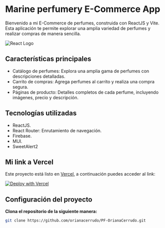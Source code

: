 # Marine perfumery E-Commerce App

Bienvenido a mi E-Commerce de perfumes, construida con ReactJS y Vite. Esta aplicación te permite explorar una amplia variedad de perfumes y realizar compras de manera sencilla.

![React Logo](https://upload.wikimedia.org/wikipedia/commons/thumb/a/a7/React-icon.svg/200px-React-icon.svg.png)

## Características principales

- Catálogo de perfumes: Explora una amplia gama de perfumes con descripciones detalladas.
- Carrito de compras: Agrega perfumes al carrito y realiza una compra segura.
- Páginas de producto: Detalles completos de cada perfume, incluyendo imágenes, precio y descripción.

## Tecnologías utilizadas

- ReactJS.
- React Router: Enrutamiento de navegación.
- Firebase.
- MUI.
- SweetAlert2

## Mi link a Vercel

Este proyecto está listo en [Vercel](https://vercel.com/), a continuación puedes acceder al link:

[![Deploy with Vercel](https://vercel.com/button)](https://marine-perfumery.vercel.app/)

## Configuración del proyecto

**Clona el repositorio de la siguiente manera:**

```bash
git clone https://github.com/orianacerrudo/PF-OrianaCerrudo.git

```
